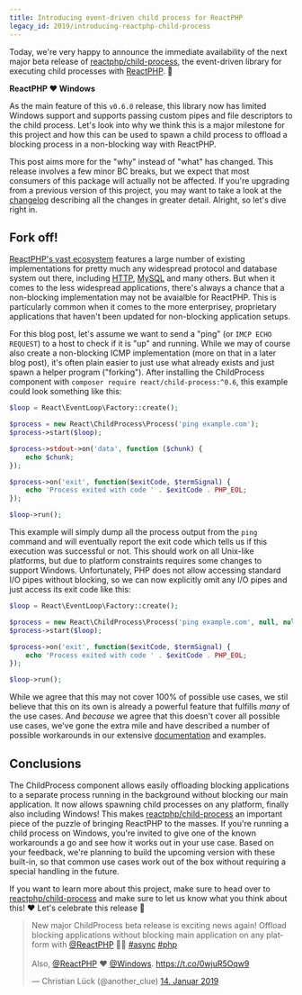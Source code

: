 ```yaml
---
title: Introducing event-driven child process for ReactPHP
legacy_id: 2019/introducing-reactphp-child-process
---
```


Today, we're very happy to announce the immediate availability of the next major beta release of [reactphp/child-process](https://github.com/reactphp/child-process), the event-driven library for executing child processes with [ReactPHP](https://reactphp.org/). 🎉

**ReactPHP ❤️ Windows**

As the main feature of this `v0.6.0` release, this library now has limited Windows support and supports passing custom pipes and file descriptors to the child process. Let's look into why we think this is a major milestone for this project and how this can be used to spawn a child process to offload a blocking process in a non-blocking way with ReactPHP.

This post aims more for the "why" instead of "what" has changed. This release involves a few minor BC breaks, but we expect that most consumers of this package will actually not be affected. If you're upgrading from a previous version of this project, you may want to take a look at the [changelog](https://github.com/reactphp/child-process/releases/tag/v0.6.0) describing all the changes in greater detail. Alright, so let's dive right in.

## Fork off!

[ReactPHP's vast ecosystem](https://github.com/reactphp/react/wiki/Users) features a large number of existing implementations for pretty much any widespread protocol and database system out there, including [HTTP](https://clue.engineering/2018/introducing-reactphp-buzz), [MySQL](https://clue.engineering/2018/introducing-reactphp-mysql-lazy-connections) and many others. But when it comes to the less widespread applications, there's always a chance that a non-blocking implementation may not be avaialble for ReactPHP. This is particularly common when it comes to the more enterprisey, proprietary applications that haven't been updated for non-blocking application setups.

For this blog post, let's assume we want to send a "ping" (or `IMCP ECHO REQUEST`) to a host to check if it is "up" and running. While we may of course also create a non-blocking ICMP implementation (more on that in a later blog post), it's often plain easier to just use what already exists and just spawn a helper program ("forking"). After installing the ChildProcess component with `composer require react/child-process:^0.6`, this example could look something like this:

```php
$loop = React\EventLoop\Factory::create();

$process = new React\ChildProcess\Process('ping example.com');
$process->start($loop);

$process->stdout->on('data', function ($chunk) {
    echo $chunk;
});

$process->on('exit', function($exitCode, $termSignal) {
    echo 'Process exited with code ' . $exitCode . PHP_EOL;
});

$loop->run();
```

This example will simply dump all the process output from the `ping` command and will eventually report the exit code which tells us if this execution was successful or not. This should work on all Unix-like platforms, but due to platform constraints requires some changes to support Windows. Unfortunately, PHP does not allow accessing standard I/O pipes without blocking, so we can now explicitly omit any I/O pipes and just access its exit code like this:

```php
$loop = React\EventLoop\Factory::create();

$process = new React\ChildProcess\Process('ping example.com', null, null, array());
$process->start($loop);

$process->on('exit', function($exitCode, $termSignal) {
    echo 'Process exited with code ' . $exitCode . PHP_EOL;
});

$loop->run();
```

While we agree that this may not cover 100% of possible use cases, we stil believe that this on its own is already a powerful feature that fulfills *many* of the use cases. And *because* we agree that this doesn't cover all possible use cases, we've gone the extra mile and have described a number of possible workarounds in our extensive [documentation](https://github.com/reactphp/child-process#windows-compatibility) and examples.

## Conclusions

The ChildProcess component allows easily offloading blocking applications to a separate process running in the background without blocking our main application. It now allows spawning child processes on any platform, finally also including Windows! This makes [reactphp/child-process](https://github.com/reactphp/child-process) an important piece of the puzzle of bringing ReactPHP to the masses. If you're running a child process on Windows, you're invited to give one of the known workarounds a go and see how it works out in your use case. Based on your feedback, we're planning to build the upcoming version with these built-in, so that common use cases work out of the box without requiring a special handling in the future.

If you want to learn more about this project, make sure to head over to [reactphp/child-process](https://github.com/reactphp/child-process) and make sure to let us know what you think about this! ❤️ Let's celebrate this release 🎉

<blockquote class="twitter-tweet" data-lang="de"><p lang="en" dir="ltr">New major ChildProcess beta release is exciting news again! Offload blocking applications without blocking main application on any platform with <a href="https://twitter.com/reactphp?ref_src=twsrc%5Etfw">@ReactPHP</a> 🐘💪 <a href="https://twitter.com/hashtag/async?src=hash&amp;ref_src=twsrc%5Etfw">#async</a> <a href="https://twitter.com/hashtag/php?src=hash&amp;ref_src=twsrc%5Etfw">#php</a><br><br>Also, <a href="https://twitter.com/reactphp?ref_src=twsrc%5Etfw">@ReactPHP</a> ❤️ <a href="https://twitter.com/Windows?ref_src=twsrc%5Etfw">@Windows</a>. <a href="https://t.co/0wjuR5Oqw9">https://t.co/0wjuR5Oqw9</a></p>&mdash; Christian Lück (@another_clue) <a href="https://twitter.com/another_clue/status/1084867632908722177?ref_src=twsrc%5Etfw">14. Januar 2019</a></blockquote>
